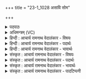 +++
title = "23-1_1028 असावि सोम"

+++
<details><summary>पदपाठः</summary>

अ꣡सा꣢꣯वि। सो꣡मः꣢꣯। इ꣣न्द्र। ते। श꣡वि꣢꣯ष्ठ। धृ꣣ष्णो। आ꣢। ग꣣हि। आ꣢। त्वा꣣। पृणक्तु। इन्द्रिय꣢म्। र꣡जः꣢꣯। सू꣡र्यः꣢꣯। न। र꣣श्मि꣡भिः꣢। १०२८।
</details>

<details><summary>अधिमन्त्रम् (VC)</summary>

- इन्द्रः
- गोतमो राहूगणः
- अनुष्टुप्
- गान्धारः
</details>

<details><summary>हिन्दी : आचार्य रामनाथ वेदालंकार - विषयः</summary>

प्रथम ऋचा की पूर्वार्चिक में क्रमाङ्क ३४७ पर जीवात्मा और सेनाध्यक्ष के विषय में व्याख्या हो चुकी है। यहाँ परमात्मा जीवात्मा को कह रहा है।
</details>

<details><summary>हिन्दी : आचार्य रामनाथ वेदालंकार - पदार्थः</summary>

पदार्थान्वय -  हे (इन्द्र) सखा जीवात्मा ! मैंने (ते) तेरे लिए (सोमः) आनन्दरस (असावि) उत्पन्न किया है। (हे शविष्ठ) बलिष्ठ ! हे (धृष्णो) कामादि शत्रुओं के पराजेता ! (आगहि) आ। (इन्द्रियम्) आत्मबल (त्वा) तुझे (आ पृणक्तु) परिपूर्ण करे, (सूर्यः न) जैसे सूर्य (रश्मिभिः) किरणों से (रजः) पृथिवी, चन्द्रमा आदि लोकों को परिपूर्ण करता है ॥१॥ यहाँ उपमालङ्कार है ॥१॥
</details>

<details><summary>हिन्दी : आचार्य रामनाथ वेदालंकार - भावार्थः</summary>

भावार्थ -  परमात्मा के साथ मैत्री करके जीवात्मा अविच्छिन्न आनन्द–रस की धारा को और अनन्त आत्मबल को पा लेता है ॥१॥
</details>

<details><summary>संस्कृत : आचार्य रामनाथ वेदालंकार - विषयः</summary>

तत्र प्रथमा ऋक् पूर्वार्चिके ३४७ क्रमाङ्के जीवात्मसेनाध्यक्षयोर्विषये व्याख्याता। अत्र परमात्मा जीवात्मानं ब्रूते।
</details>

<details><summary>संस्कृत : आचार्य रामनाथ वेदालंकार - पदार्थः</summary>

पदार्थान्वय -  हे (इन्द्र) सखे जीवात्मन् ! मया (ते) तुभ्यम् (सोमः) आनन्दरसः (असावि) अभिषुतोऽस्ति। हे (शविष्ठ) बलिष्ठ ! हे (धृष्णो) कामादिशत्रूणां धर्षणशील ! (आगहि) आगच्छ। (इन्द्रियम्) आत्मबलम् (त्वा) त्वाम् (आ पृणक्तु) आपूरयतु, (सूर्यः न) आदित्यो यथा (रश्मिभिः) किरणैः (रजः) पृथिवीचन्द्रादिकं लोकम् आपृणक्ति आपूरयति ॥१॥२ अत्रोपमालङ्कारः ॥१॥
</details>

<details><summary>संस्कृत : आचार्य रामनाथ वेदालंकार - भावार्थः</summary>

भावार्थ -  परमात्मना सख्यं कृत्वा जीवात्माऽविच्छिन्नामानन्दरसधारामनन्त-मात्मबलं च लभते ॥१॥
</details>

<details><summary>संस्कृत : आचार्य रामनाथ वेदालंकार - पादटिप्पनी</summary>

टिप्पनी -   १. ऋ० १।८४।१, साम० ३४७। २. ऋग्भाष्ये दयानन्दर्षिमन्त्रमेतं सेनाध्यक्षपक्षे व्याचष्टे।
</details>